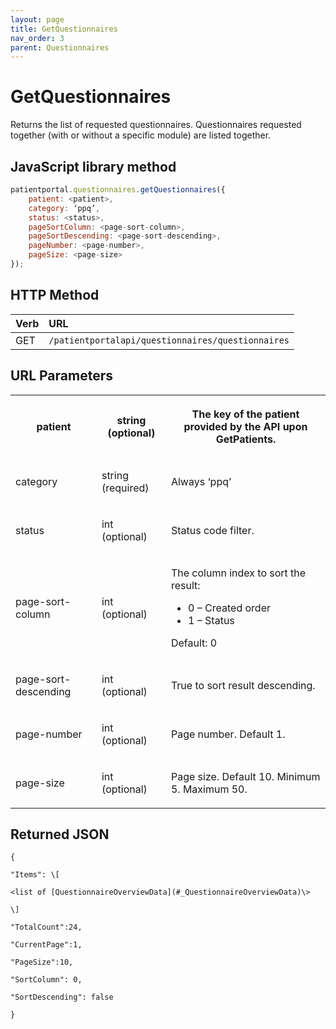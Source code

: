```yaml
---
layout: page
title: GetQuestionnaires
nav_order: 3
parent: Questionnaires
---
```


# GetQuestionnaires

Returns the list of requested questionnaires. Questionnaires requested together (with or without a specific module) are listed together.

## JavaScript library method

```javascript
patientportal.questionnaires.getQuestionnaires({
    patient: <patient>,
    category: ‘ppq’,
    status: <status>,
    pageSortColumn: <page-sort-column>,
    pageSortDescending: <page-sort-descending>,
    pageNumber: <page-number>,
    pageSize: <page-size>
});
```

## HTTP Method

| Verb | URL                                               |
|:-----|:--------------------------------------------------|
| GET | `/patientportalapi/questionnaires/questionnaires` |

## URL Parameters

<table><tbody><tr><th><p>patient</p></th><th><p>string (optional)</p></th><th><p>The key of the patient provided by the API upon GetPatients.</p></th></tr><tr><td><p>category</p></td><td><p>string (required)</p></td><td><p>Always ‘ppq’</p></td></tr><tr><td><p>status</p></td><td><p>int (optional)</p></td><td><p>Status code filter.</p></td></tr><tr><td><p>page-sort-column</p></td><td><p>int (optional)</p></td><td><p>The column index to sort the result:</p><ul><li>0 – Created order</li><li>1 – Status</li></ul><p>Default: 0</p></td></tr><tr><td><p>page-sort-descending</p></td><td><p>int (optional)</p></td><td><p>True to sort result descending.</p></td></tr><tr><td><p>page-number</p></td><td><p>int (optional)</p></td><td><p>Page number. Default 1.</p></td></tr><tr><td><p>page-size</p></td><td><p>int (optional)</p></td><td><p>Page size. Default 10. Minimum 5. Maximum 50.</p></td></tr></tbody></table>

## Returned JSON

```
{

"Items": \[

<list of [QuestionnaireOverviewData](#_QuestionnaireOverviewData)\>

\]

"TotalCount":24,

"CurrentPage":1,

"PageSize":10,

"SortColumn": 0,

"SortDescending": false

}
```
